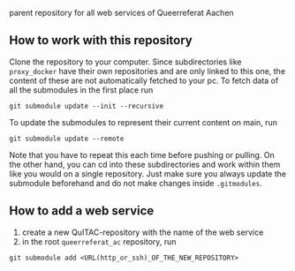 parent repository for all web services of Queerreferat Aachen

## How to work with this repository

Clone the repository to your computer. Since subdirectories like `proxy_docker` have their own repositories and are only linked to this one, the content of these are not automatically fetched to your pc. To fetch data of all the submodules in the first place run

```
git submodule update --init --recursive
```

To update the submodules to represent their current content on main, run

```
git submodule update --remote
```

Note that you have to repeat this each time before pushing or pulling.
On the other hand, you can cd into these subdirectories and work within them like you would on a single repository. Just make sure you always update the submodule beforehand and do not make changes inside `.gitmodules`.

## How to add a web service

1. create a new QuITAC-repository with the name of the web service
2. in the root `queerreferat_ac` repository, run

```
git submodule add <URL(http_or_ssh)_OF_THE_NEW_REPOSITORY>

```
